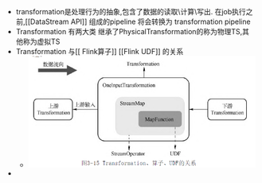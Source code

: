 - transformation是处理行为的抽象,包含了数据的读取\计算\写出. 在job执行之前,[[DataStream API]] 组成的pipeline 将会转换为 transformation pipeline
- Transformation 有两大类 继承了PhysicalTransformation的称为物理TS,其他称为虚拟TS
- Transformation 与[[ Flink算子]] [[Flink UDF]] 的关系
	- ![image.png](../assets/image_1654763384213_0.png)
-